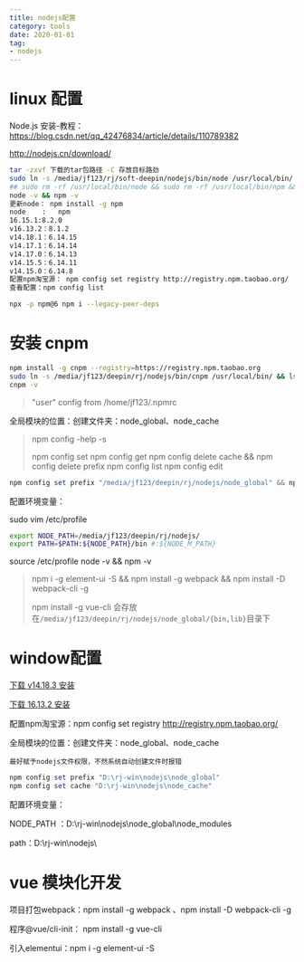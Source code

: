 ```yaml
---
title: nodejs配置
category: tools
date: 2020-01-01
tag:
- nodejs
---
```


# linux 配置

Node.js  安装-教程：https://blog.csdn.net/qq_42476834/article/details/110789382

http://nodejs.cn/download/

```bash
tar -zxvf 下载的tar包路径 -C 存放目标路劲
sudo ln -s /media/jf123/rj/soft-deepin/nodejs/bin/node /usr/local/bin/ && sudo ln -s /media/jf123/rj/soft-deepin/nodejs/bin/npm /usr/local/bin/ && ls /usr/local/bin/
## sudo rm -rf /usr/local/bin/node && sudo rm -rf /usr/local/bin/npm && sudo rm -rf /usr/local/bin/cnpm
node -v && npm -v
更新node： npm install -g npm 
node    : 	npm
16.15.1:8.2.0
v16.13.2：8.1.2
v14.18.1：6.14.15
v14.17.1：6.14.14
v14.17.0：6.14.13
v14.15.5：6.14.11
v14.15.0：6.14.8
配置npm淘宝源： npm config set registry http://registry.npm.taobao.org/
查看配置：npm config list

npx -p npm@6 npm i --legacy-peer-deps
```

# 安装 cnpm

```bash
npm install -g cnpm --registry=https://registry.npm.taobao.org
sudo ln -s /media/jf123/deepin/rj/nodejs/bin/cnpm /usr/local/bin/ && ls /usr/local/bin/
cnpm -v
```

> "user" config from /home/jf123/.npmrc

全局模块的位置：创建文件夹：node_global、node_cache

> npm config -help -s 
>
> npm config set 
> npm config get 
> npm config delete cache && npm config delete prefix 
> npm config list
> npm config edit

```powershell
npm config set prefix "/media/jf123/deepin/rj/nodejs/node_global" && npm config set cache "/media/jf123/deepin/rj/nodejs/node_cache" && npm config list
```

配置环境变量：

sudo vim /etc/profile

```bash
export NODE_PATH=/media/jf123/deepin/rj/nodejs/
export PATH=$PATH:${NODE_PATH}/bin #:${NODE_M_PATH}
```

source /etc/profile		node -v && npm -v

> npm i -g element-ui -S && npm install -g webpack && npm install -D webpack-cli -g
>
> npm install -g vue-cli 会存放在`/media/jf123/deepin/rj/nodejs/node_global/{bin,lib}`目录下

# window配置

[下载 v14.18.3 安装](https://cdn.npm.taobao.org/dist/node/v14.18.3/node-v14.18.3-x64.msi)

[下载 16.13.2 安装](https://cdn.npm.taobao.org/dist/node/v16.13.2/node-v16.13.2-x64.msi)

配置npm淘宝源：npm config set registry http://registry.npm.taobao.org/

全局模块的位置：创建文件夹：node_global、node_cache

`最好赋予nodejs文件权限，不然系统自动创建文件时报错`

```powershell
npm config set prefix "D:\rj-win\nodejs\node_global"
npm config set cache "D:\rj-win\nodejs\node_cache"
```

配置环境变量：

NODE_PATH ：D:\rj-win\nodejs\node_global\node_modules

path：D:\rj-win\nodejs\

# vue 模块化开发

项目打包webpack：npm install -g webpack 、npm install -D webpack-cli -g

程序@vue/cli-init： npm install -g vue-cli

引入elementui：npm i -g element-ui -S



